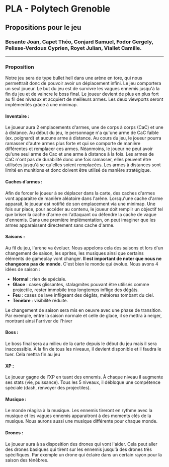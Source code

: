 # PLA - Polytech Grenoble 

## Propositions pour le jeu 

### Besante Joan, Capet Théo, Conjard Samuel, Fodor Gergely, Pelisse-Verdoux Cyprien, Royet Julian, Viallet Camille.

------------------------------------------------------

### Proposition

Notre jeu sera de type bullet hell dans une arène en tore, qui nous permettrait donc de pouvoir avoir un déplacement infini.
Le jeu comportera un seul joueur. Le but du jeu est de survivre les vagues ennemis jusqu'à la fin du jeu et de vaincre le 
boss final. Le joueur devient de plus en plus fort au fil des niveaux et acquiert de meilleurs armes. Les deux viewports
seront implémentés grâce à une minimap. 

#### Inventaire :

Le joueur aura 2 emplacements d'armes, une de corps à corps (CaC) et une à distance. Au début du jeu, le personnage n'a 
qu'une arme de CaC faible (ex. poignard) et aucune arme à distance. Au cours du jeu, le joueur pourra ramasser d'autre 
armes plus forte et qui se comporte de manière différentes et remplacer ces armes. Néanmoins, le joueur ne peut avoir qu'une 
seul arme de Cac et une arme à distance à la fois. Les armes de CaC n'ont pas de durabilité donc une fois ramasser, elles 
peuvent être utilisées jusqu'à se qu'elles soient remplacées. Les armes à distances sont limité en munitions et donc 
doivent être utilisé de manière stratégique.

#### Caches d’armes :

Afin de forcer le joueur à se déplacer dans la carte, des caches d'armes vont apparaitre de manière aléatoire dans l'arène.
Lorsqu'une cache d'arme apparait, le joueur est notifié de son emplacement via une minimap. Une fois sur place, pour 
accéder au contenu, le joueur doit remplir un objectif tel que briser la cache d'arme en l'attaquant ou défendre la cache 
de vague d'ennemis. Dans une première implémentation, on peut imaginer que les armes apparaissent directement sans cache
d'arme.

#### Saisons :

Au fil du jeu, l'arène va évoluer. Nous appelons cela des saisons et lors d'un changement de saison, les sprites, les musiques
ainsi que certains éléments de gameplay vont changer. **Il est important de noter que nous ne changeons pas de monde.**
C'est bien le monde qui évolue. Nous avons 4 idées de saison :

- **Normal** : rien de spéciale.
- **Glace** : cases glissantes, stalagmites pouvant être utilisés comme projectile, rester immobile trop longtemps inflige des dégâts.
- **Feu** : cases de lave infligeant des dégâts, météores tombant du ciel.
- **Ténèbre** : visibilité réduite.

Le changement de saison sera mis en oeuvre avec une phase de transition. Par exemple, entre la saison normale et celle 
de glace, il se mettra à neiger, montrant ainsi l'arriver de l'hiver

#### Boss :

Le boss final sera au milieu de la carte depuis le début du jeu mais il sera inaccessible. 
À la fin de tous les niveaux, il devient disponible et il faudra le tuer. Cela mettra fin au jeu

#### XP :

Le joueur gagne de l’XP en tuant des ennemis. À chaque niveau il augmente ses stats (vie, puissance). Tous les 5 niveaux, 
il débloque une compétence spéciale (dash, renvoyer des projectiles).

#### Musique :

Le monde réagira à la musique. Les ennemis tireront en rythme avec la musique et les vagues ennemis apparaitront à des 
moments clés de la musique. Nous aurons aussi une musique différente pour chaque monde.

#### Drones :

Le joueur aura à sa disposition des drones qui vont l'aider. Cela peut aller des drones basiques qui tirent sur les ennemis
jusqu'à des drones très spécifiques. Par exemple un drone qui éclaire dans un certain rayon pour la saison des ténèbres.

